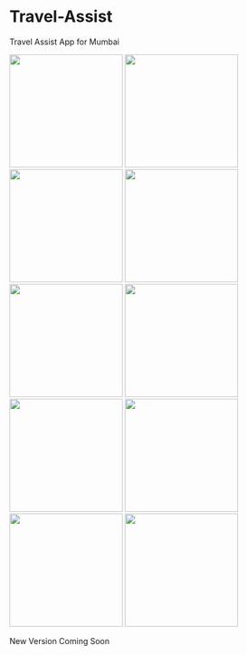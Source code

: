 # Travel-Assist
Travel Assist App for Mumbai

<img src="http://i.imgur.com/UZu0Bmj.png" width="200" />

<img src="http://i.imgur.com/41cSLtl.png" width="200" />

<img src="http://i.imgur.com/op2Acq4.png" width="200" />

<img src="http://i.imgur.com/ez8ro18.png" width="200" />

<img src="http://i.imgur.com/6k8MA7R.jpg" width="200" />

<img src="http://i.imgur.com/rlw4VLe.png" width="200" />

<img src="http://i.imgur.com/FrSbSll.png" width="200" />

<img src="http://i.imgur.com/fNYRPh4.jpg" width="200" />

<img src="http://i.imgur.com/Ou58bWS.png" width="200" />

<img src="http://i.imgur.com/YJ9VvD2.png" width="200" />

New Version Coming Soon
